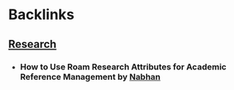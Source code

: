 
# Backlinks
## [Research](<Research.md>)
- ### How to Use Roam Research Attributes for Academic Reference Management by [Nabhan](<Nabhan.md>)

